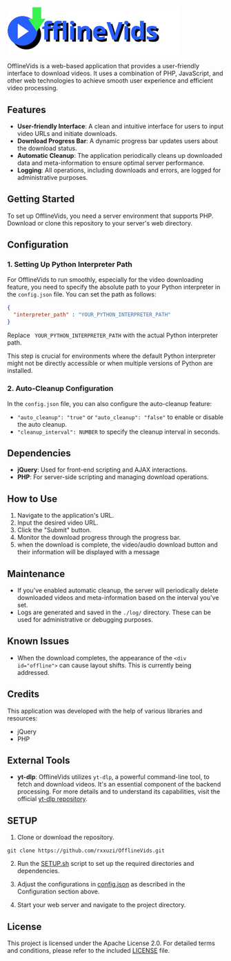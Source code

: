 <img align="center" width="400" src="style/offline-vids.svg" alt="offlineVids">

OfflineVids is a web-based application that provides a user-friendly interface to download videos. It uses a combination of PHP, JavaScript, and other web technologies to achieve smooth user experience and efficient video processing.

## Features

- **User-friendly Interface**: A clean and intuitive interface for users to input video URLs and initiate downloads.
- **Download Progress Bar**: A dynamic progress bar updates users about the download status.
- **Automatic Cleanup**: The application periodically cleans up downloaded data and meta-information to ensure optimal server performance.
- **Logging**: All operations, including downloads and errors, are logged for administrative purposes.

## Getting Started

To set up OfflineVids, you need a server environment that supports PHP. Download or clone this repository to your server's web directory.

## Configuration

### 1. Setting Up Python Interpreter Path

For OfflineVids to run smoothly, especially for the video downloading feature, you need to specify the absolute path to your Python interpreter in the `config.json` file. You can set the path as follows:

```json
{
  "interpreter_path" : "YOUR_PYTHON_INTERPRETER_PATH"
}
```

Replace ` YOUR_PYTHON_INTERPRETER_PATH` with the actual Python interpreter path.

This step is crucial for environments where the default Python interpreter might not be directly accessible or when multiple versions of Python are installed.

### 2. Auto-Cleanup Configuration

In the `config.json` file, you can also configure the auto-cleanup feature:

- `"auto_cleanup": "true"` or `"auto_cleanup": "false"` to enable or disable the auto cleanup.
- `"cleanup_interval": NUMBER` to specify the cleanup interval in seconds.

## Dependencies

- **jQuery**: Used for front-end scripting and AJAX interactions.
- **PHP**: For server-side scripting and managing download operations.

## How to Use

1. Navigate to the application's URL.
2. Input the desired video URL.
3. Click the "Submit" button.
4. Monitor the download progress through the progress bar.
5. when the download is complete, the video/audio download button and their information will be displayed with a message

## Maintenance

- If you've enabled automatic cleanup, the server will periodically delete downloaded videos and meta-information based on the interval you've set.
- Logs are generated and saved in the `./log/` directory. These can be used for administrative or debugging purposes.

## Known Issues

- When the download completes, the appearance of the `<div id="offline">` can cause layout shifts. This is currently being addressed.

## Credits

This application was developed with the help of various libraries and resources:

- jQuery
- PHP

## External Tools

- **yt-dlp**: OfflineVids utilizes `yt-dlp`, a powerful command-line tool, to fetch and download videos. It's an essential component of the backend processing. For more details and to understand its capabilities, visit the official [yt-dlp repository](https://github.com/yt-dlp/yt-dlp).

## SETUP

1. Clone or download the repository.
~~~shell
git clone https://github.com/rxxuzi/OfflineVids.git
~~~

2. Run the [SETUP.sh](SETUP.sh) script to set up the required directories and dependencies.

3. Adjust the configurations in [config.json](config.json) as described in the Configuration section above.

4. Start your web server and navigate to the project directory.

## License

This project is licensed under the Apache License 2.0. For detailed terms and conditions, please refer to the included [LICENSE](LICENSE) file.
